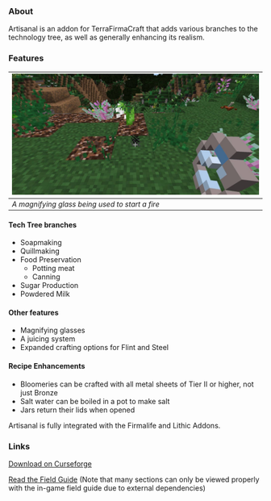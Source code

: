 ### About
Artisanal is an addon for TerraFirmaCraft that adds various branches to the technology tree, as well as generally enhancing its realism.

### Features
|![A magnifying glass being used to start a fire](readme/magnifying_glass.png)|
| ---- |
|*A magnifying glass being used to start a fire*|

#### Tech Tree branches
- Soapmaking
- Quillmaking
- Food Preservation
    - Potting meat
	- Canning
- Sugar Production
- Powdered Milk

#### Other features
- Magnifying glasses
- A juicing system
- Expanded crafting options for Flint and Steel

#### Recipe Enhancements
- Bloomeries can be crafted with all metal sheets of Tier II or higher, not just Bronze
- Salt water can be boiled in a pot to make salt
- Jars return their lids when opened

Artisanal is fully integrated with the Firmalife and Lithic Addons.

### Links
[Download on Curseforge](https://www.curseforge.com/minecraft/mc-mods/tfc-artisanal)

[Read the Field Guide](https://terrafirmacraft.github.io/Field-Guide/en_us/artisanal/) (Note that many sections can only be viewed properly with the in-game field guide due to external dependencies)
